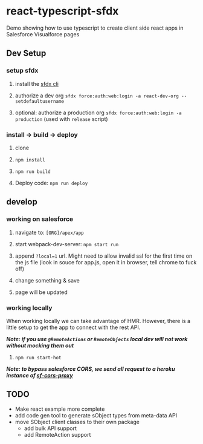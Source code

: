 # react-typescript-sfdx

Demo showing how to use typescript to create client side react apps in Salesforce Visualforce pages

## Dev Setup

### setup sfdx

1. install the [sfdx cli](https://developer.salesforce.com/tools/sfdxcli)

1. authorize a dev org `sfdx force:auth:web:login -a react-dev-org --setdefaultusername`

1. optional:  authorize a production org `sfdx force:auth:web:login -a production` (used with `release` script)

### install -> build -> deploy

1. clone

1. `npm install`

1. `npm run build`

1. Deploy code: `npm run deploy`

## develop

### working on salesforce

1. navigate to: `[ORG]/apex/app`

1. start webpack-dev-server: `npm start run`

1. append `?local=1` url.  Might need to allow invalid ssl for the first time on the js file (look in souce for app.js, open it in browser, tell chrome to fuck off)

1. change something & save

1. page will be updated

### working locally

When working locally we can take advantage of HMR.  However, there is a little setup to get the app to connect with the rest API.

***Note: if you use `@RemoteActions` or `RemoteObjects` local dev will not work without mocking them out***

1. `npm run start-hot`

***Note: to bypass salesforce CORS, we send all request to a heroku instance of [sf-cors-proxy](https://github.com/jamesward/sf-cors-proxy)***

## TODO

- Make react example more complete
- add code gen tool to generate sObject types from meta-data API
- move SObject client classes to their own package
  - add bulk API support
  - add RemoteAction support
